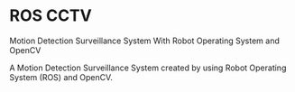 # ROS CCTV
Motion Detection Surveillance System With Robot Operating System and OpenCV

A Motion Detection Surveillance System created by using Robot Operating System (ROS) and OpenCV. 
